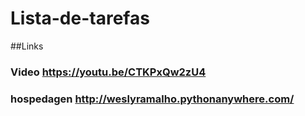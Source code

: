 # Lista-de-tarefas
##Links
### Video https://youtu.be/CTKPxQw2zU4
### hospedagen http://weslyramalho.pythonanywhere.com/
